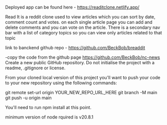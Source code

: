 Deployed app can be found here - https://readitclone.netlify.app/

Read It is a reddit clone used to view articles which you can sort by date, comment count and votes. on each single article page you can add and delete comments and you can vote on the article.
There is a secondary nav bar with a list of category topics so you can view only articles related to that topic

link to banckend github repo - https://github.com/BeckBob/breaddit 

-copy the code from the github page https://github.com/BeckBob/nc-news Create a new public GitHub repository. Do not initialise the project with a readme, .gitignore or license.

From your cloned local version of this project you'll want to push your code to your new repository using the following commands:

git remote set-url origin YOUR_NEW_REPO_URL_HERE git branch -M main git push -u origin main

You'll need to run npm install at this point.

minimum version of node rquired is v20.8.1